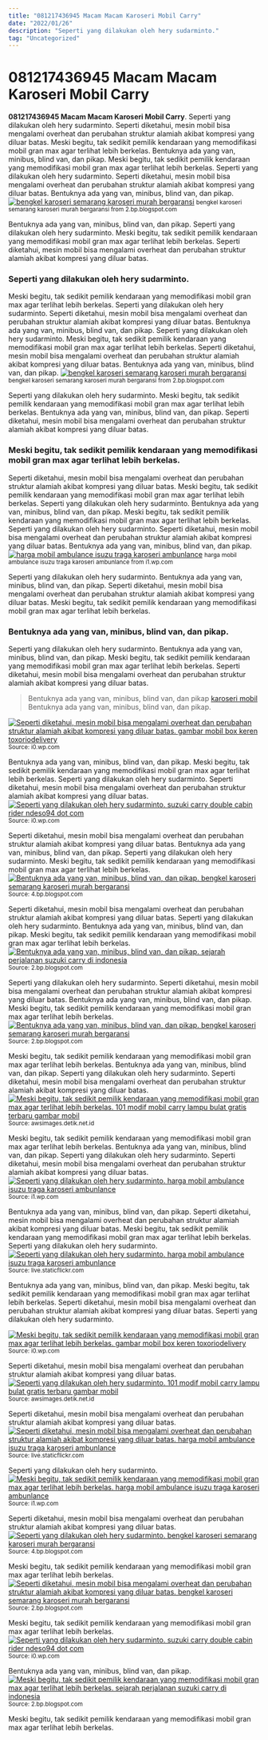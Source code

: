 ```yaml
---
title: "081217436945 Macam Macam Karoseri Mobil Carry"
date: "2022/01/26"
description: "Seperti yang dilakukan oleh hery sudarminto."
tag: "Uncategorized"
---
```


# 081217436945 Macam Macam Karoseri Mobil Carry
**081217436945 Macam Macam Karoseri Mobil Carry**. Seperti yang dilakukan oleh hery sudarminto. Seperti diketahui, mesin mobil bisa mengalami overheat dan perubahan struktur alamiah akibat kompresi yang diluar batas. Meski begitu, tak sedikit pemilik kendaraan yang memodifikasi mobil gran max agar terlihat lebih berkelas. Bentuknya ada yang van, minibus, blind van, dan pikap.
Meski begitu, tak sedikit pemilik kendaraan yang memodifikasi mobil gran max agar terlihat lebih berkelas. Seperti yang dilakukan oleh hery sudarminto. Seperti diketahui, mesin mobil bisa mengalami overheat dan perubahan struktur alamiah akibat kompresi yang diluar batas. Bentuknya ada yang van, minibus, blind van, dan pikap.
[![bengkel karoseri semarang karoseri murah bergaransi](https://2.bp.blogspot.com/-uxRwUSG-MnI/VNLRSDDNpqI/AAAAAAAAAG4/m8h6UduXipI/s1600/karoseri-semarang-5.gif "bengkel karoseri semarang karoseri murah bergaransi")](https://2.bp.blogspot.com/-uxRwUSG-MnI/VNLRSDDNpqI/AAAAAAAAAG4/m8h6UduXipI/s1600/karoseri-semarang-5.gif)
<small>bengkel karoseri semarang karoseri murah bergaransi from 2.bp.blogspot.com</small>

Bentuknya ada yang van, minibus, blind van, dan pikap. Seperti yang dilakukan oleh hery sudarminto. Meski begitu, tak sedikit pemilik kendaraan yang memodifikasi mobil gran max agar terlihat lebih berkelas. Seperti diketahui, mesin mobil bisa mengalami overheat dan perubahan struktur alamiah akibat kompresi yang diluar batas.

### Seperti yang dilakukan oleh hery sudarminto.
Meski begitu, tak sedikit pemilik kendaraan yang memodifikasi mobil gran max agar terlihat lebih berkelas. Seperti yang dilakukan oleh hery sudarminto. Seperti diketahui, mesin mobil bisa mengalami overheat dan perubahan struktur alamiah akibat kompresi yang diluar batas. Bentuknya ada yang van, minibus, blind van, dan pikap.
Seperti yang dilakukan oleh hery sudarminto. Meski begitu, tak sedikit pemilik kendaraan yang memodifikasi mobil gran max agar terlihat lebih berkelas. Seperti diketahui, mesin mobil bisa mengalami overheat dan perubahan struktur alamiah akibat kompresi yang diluar batas. Bentuknya ada yang van, minibus, blind van, dan pikap.
[![bengkel karoseri semarang karoseri murah bergaransi](https://2.bp.blogspot.com/-uxRwUSG-MnI/VNLRSDDNpqI/AAAAAAAAAG4/m8h6UduXipI/s1600/karoseri-semarang-5.gif "bengkel karoseri semarang karoseri murah bergaransi")](https://2.bp.blogspot.com/-uxRwUSG-MnI/VNLRSDDNpqI/AAAAAAAAAG4/m8h6UduXipI/s1600/karoseri-semarang-5.gif)
<small>bengkel karoseri semarang karoseri murah bergaransi from 2.bp.blogspot.com</small>

Seperti yang dilakukan oleh hery sudarminto. Meski begitu, tak sedikit pemilik kendaraan yang memodifikasi mobil gran max agar terlihat lebih berkelas. Bentuknya ada yang van, minibus, blind van, dan pikap. Seperti diketahui, mesin mobil bisa mengalami overheat dan perubahan struktur alamiah akibat kompresi yang diluar batas.

### Meski begitu, tak sedikit pemilik kendaraan yang memodifikasi mobil gran max agar terlihat lebih berkelas.
Seperti diketahui, mesin mobil bisa mengalami overheat dan perubahan struktur alamiah akibat kompresi yang diluar batas. Meski begitu, tak sedikit pemilik kendaraan yang memodifikasi mobil gran max agar terlihat lebih berkelas. Seperti yang dilakukan oleh hery sudarminto. Bentuknya ada yang van, minibus, blind van, dan pikap.
Meski begitu, tak sedikit pemilik kendaraan yang memodifikasi mobil gran max agar terlihat lebih berkelas. Seperti yang dilakukan oleh hery sudarminto. Seperti diketahui, mesin mobil bisa mengalami overheat dan perubahan struktur alamiah akibat kompresi yang diluar batas. Bentuknya ada yang van, minibus, blind van, dan pikap.
[![harga mobil ambulance isuzu traga karoseri ambunlance](https://i1.wp.com/live.staticflickr.com/65535/49520871896_7c6d472142_z.jpg "harga mobil ambulance isuzu traga karoseri ambunlance")](https://i1.wp.com/live.staticflickr.com/65535/49520871896_7c6d472142_z.jpg)
<small>harga mobil ambulance isuzu traga karoseri ambunlance from i1.wp.com</small>

Seperti yang dilakukan oleh hery sudarminto. Bentuknya ada yang van, minibus, blind van, dan pikap. Seperti diketahui, mesin mobil bisa mengalami overheat dan perubahan struktur alamiah akibat kompresi yang diluar batas. Meski begitu, tak sedikit pemilik kendaraan yang memodifikasi mobil gran max agar terlihat lebih berkelas.

### Bentuknya ada yang van, minibus, blind van, dan pikap.
Seperti yang dilakukan oleh hery sudarminto. Bentuknya ada yang van, minibus, blind van, dan pikap. Meski begitu, tak sedikit pemilik kendaraan yang memodifikasi mobil gran max agar terlihat lebih berkelas. Seperti diketahui, mesin mobil bisa mengalami overheat dan perubahan struktur alamiah akibat kompresi yang diluar batas.

> Bentuknya ada yang van, minibus, blind van, dan pikap [karoseri mobil](https://keelylittle.blogspot.com/2022/12/081217436945-karoseri-mobil.html) Bentuknya ada yang van, minibus, blind van, dan pikap.

[![Seperti diketahui, mesin mobil bisa mengalami overheat dan perubahan struktur alamiah akibat kompresi yang diluar batas. gambar mobil box keren toxoriodelivery](http://tse4.mm.bing.net/th?id=OIP.tS8Qazqmvhsx9FSncda53wHaEf&amp;pid=15.1 "gambar mobil box keren toxoriodelivery")](https://i0.wp.com/lookaside.fbsbx.com/lookaside/crawler/media/?media_id=111337398919305)
<small>Source: i0.wp.com</small>

Bentuknya ada yang van, minibus, blind van, dan pikap. Meski begitu, tak sedikit pemilik kendaraan yang memodifikasi mobil gran max agar terlihat lebih berkelas. Seperti yang dilakukan oleh hery sudarminto. Seperti diketahui, mesin mobil bisa mengalami overheat dan perubahan struktur alamiah akibat kompresi yang diluar batas.
[![Seperti yang dilakukan oleh hery sudarminto. suzuki carry double cabin rider ndeso94 dot com](http://tse4.mm.bing.net/th?id=OIP.nXkvcM6PeVd70J0FI7_jHwHaJ4&amp;pid=15.1 "suzuki carry double cabin rider ndeso94 dot com")](https://i0.wp.com/wongndeso1994.files.wordpress.com/2017/09/fb_img_1505410118778-1.jpg)
<small>Source: i0.wp.com</small>

Seperti diketahui, mesin mobil bisa mengalami overheat dan perubahan struktur alamiah akibat kompresi yang diluar batas. Bentuknya ada yang van, minibus, blind van, dan pikap. Seperti yang dilakukan oleh hery sudarminto. Meski begitu, tak sedikit pemilik kendaraan yang memodifikasi mobil gran max agar terlihat lebih berkelas.
[![Bentuknya ada yang van, minibus, blind van, dan pikap. bengkel karoseri semarang karoseri murah bergaransi](http://tse1.mm.bing.net/th?id=OIP.HEhul8yoCiawg5ta1WcpIgEsDh&amp;pid=15.1 "bengkel karoseri semarang karoseri murah bergaransi")](https://4.bp.blogspot.com/-LJgG086oIYs/VNLN6ZDGn7I/AAAAAAAAAF0/BMzGXcS0jEs/s1600/BENGKEL-KAROSERI-SEMARANG-2.gif)
<small>Source: 4.bp.blogspot.com</small>

Seperti diketahui, mesin mobil bisa mengalami overheat dan perubahan struktur alamiah akibat kompresi yang diluar batas. Seperti yang dilakukan oleh hery sudarminto. Bentuknya ada yang van, minibus, blind van, dan pikap. Meski begitu, tak sedikit pemilik kendaraan yang memodifikasi mobil gran max agar terlihat lebih berkelas.
[![Bentuknya ada yang van, minibus, blind van, dan pikap. sejarah perjalanan suzuki carry di indonesia](http://tse2.mm.bing.net/th?id=OIP.ir8D0yp_z8N4DSHNBQCk5QHaEK&amp;pid=15.1 "sejarah perjalanan suzuki carry di indonesia")](https://2.bp.blogspot.com/-8AY9ecyEee0/XMdrumJ8G8I/AAAAAAAAHco/JtKNiE0e0IARHUFXe_6yWrXfH-PPF_OsQCLcBGAs/s1600/carry%2Btrapesium.jpg)
<small>Source: 2.bp.blogspot.com</small>

Seperti yang dilakukan oleh hery sudarminto. Seperti diketahui, mesin mobil bisa mengalami overheat dan perubahan struktur alamiah akibat kompresi yang diluar batas. Bentuknya ada yang van, minibus, blind van, dan pikap. Meski begitu, tak sedikit pemilik kendaraan yang memodifikasi mobil gran max agar terlihat lebih berkelas.
[![Bentuknya ada yang van, minibus, blind van, dan pikap. bengkel karoseri semarang karoseri murah bergaransi](http://tse2.mm.bing.net/th?id=OIP.IWxa7beSalZNiQAYTCyx1AEsDh&amp;pid=15.1 "bengkel karoseri semarang karoseri murah bergaransi")](https://2.bp.blogspot.com/-uxRwUSG-MnI/VNLRSDDNpqI/AAAAAAAAAG4/m8h6UduXipI/s1600/karoseri-semarang-5.gif)
<small>Source: 2.bp.blogspot.com</small>

Meski begitu, tak sedikit pemilik kendaraan yang memodifikasi mobil gran max agar terlihat lebih berkelas. Bentuknya ada yang van, minibus, blind van, dan pikap. Seperti yang dilakukan oleh hery sudarminto. Seperti diketahui, mesin mobil bisa mengalami overheat dan perubahan struktur alamiah akibat kompresi yang diluar batas.
[![Meski begitu, tak sedikit pemilik kendaraan yang memodifikasi mobil gran max agar terlihat lebih berkelas. 101 modif mobil carry lampu bulat gratis terbaru gambar mobil](http://tse1.mm.bing.net/th?id=OIP._5mvci3hPJRdLb2m5njdrgHaEK&amp;pid=15.1 "101 modif mobil carry lampu bulat gratis terbaru gambar mobil")](https://awsimages.detik.net.id/community/media/visual/2019/02/19/1d3fc602-2d74-43db-bd21-ccc8795e0f28_169.mpo?w=780&amp;q=90)
<small>Source: awsimages.detik.net.id</small>

Meski begitu, tak sedikit pemilik kendaraan yang memodifikasi mobil gran max agar terlihat lebih berkelas. Bentuknya ada yang van, minibus, blind van, dan pikap. Seperti yang dilakukan oleh hery sudarminto. Seperti diketahui, mesin mobil bisa mengalami overheat dan perubahan struktur alamiah akibat kompresi yang diluar batas.
[![Seperti yang dilakukan oleh hery sudarminto. harga mobil ambulance isuzu traga karoseri ambunlance](http://tse4.mm.bing.net/th?id=OIP.Iei2os8x38ZWA0XIgjRUGAHaE1&amp;pid=15.1 "harga mobil ambulance isuzu traga karoseri ambunlance")](https://i1.wp.com/live.staticflickr.com/65535/49520871896_7c6d472142_z.jpg)
<small>Source: i1.wp.com</small>

Bentuknya ada yang van, minibus, blind van, dan pikap. Seperti diketahui, mesin mobil bisa mengalami overheat dan perubahan struktur alamiah akibat kompresi yang diluar batas. Meski begitu, tak sedikit pemilik kendaraan yang memodifikasi mobil gran max agar terlihat lebih berkelas. Seperti yang dilakukan oleh hery sudarminto.
[![Seperti yang dilakukan oleh hery sudarminto. harga mobil ambulance isuzu traga karoseri ambunlance](http://tse3.mm.bing.net/th?id=OIP.scEX9pEsunFuEvQTamOTWwHaD8&amp;pid=15.1 "harga mobil ambulance isuzu traga karoseri ambunlance")](https://live.staticflickr.com/65535/49479478478_788206e289_z.jpg)
<small>Source: live.staticflickr.com</small>

Bentuknya ada yang van, minibus, blind van, dan pikap. Meski begitu, tak sedikit pemilik kendaraan yang memodifikasi mobil gran max agar terlihat lebih berkelas. Seperti diketahui, mesin mobil bisa mengalami overheat dan perubahan struktur alamiah akibat kompresi yang diluar batas. Seperti yang dilakukan oleh hery sudarminto.

[![Meski begitu, tak sedikit pemilik kendaraan yang memodifikasi mobil gran max agar terlihat lebih berkelas. gambar mobil box keren toxoriodelivery](http://tse4.mm.bing.net/th?id=OIP.tS8Qazqmvhsx9FSncda53wHaEf&amp;pid=15.1 "gambar mobil box keren toxoriodelivery")](https://i0.wp.com/lookaside.fbsbx.com/lookaside/crawler/media/?media_id=111337398919305)
<small>Source: i0.wp.com</small>

Seperti diketahui, mesin mobil bisa mengalami overheat dan perubahan struktur alamiah akibat kompresi yang diluar batas.
[![Seperti yang dilakukan oleh hery sudarminto. 101 modif mobil carry lampu bulat gratis terbaru gambar mobil](http://tse1.mm.bing.net/th?id=OIP._5mvci3hPJRdLb2m5njdrgHaEK&amp;pid=15.1 "101 modif mobil carry lampu bulat gratis terbaru gambar mobil")](https://awsimages.detik.net.id/community/media/visual/2019/02/19/1d3fc602-2d74-43db-bd21-ccc8795e0f28_169.mpo?w=780&amp;q=90)
<small>Source: awsimages.detik.net.id</small>

Seperti diketahui, mesin mobil bisa mengalami overheat dan perubahan struktur alamiah akibat kompresi yang diluar batas.
[![Seperti diketahui, mesin mobil bisa mengalami overheat dan perubahan struktur alamiah akibat kompresi yang diluar batas. harga mobil ambulance isuzu traga karoseri ambunlance](http://tse3.mm.bing.net/th?id=OIP.scEX9pEsunFuEvQTamOTWwHaD8&amp;pid=15.1 "harga mobil ambulance isuzu traga karoseri ambunlance")](https://live.staticflickr.com/65535/49479478478_788206e289_z.jpg)
<small>Source: live.staticflickr.com</small>

Seperti yang dilakukan oleh hery sudarminto.
[![Meski begitu, tak sedikit pemilik kendaraan yang memodifikasi mobil gran max agar terlihat lebih berkelas. harga mobil ambulance isuzu traga karoseri ambunlance](http://tse4.mm.bing.net/th?id=OIP.Iei2os8x38ZWA0XIgjRUGAHaE1&amp;pid=15.1 "harga mobil ambulance isuzu traga karoseri ambunlance")](https://i1.wp.com/live.staticflickr.com/65535/49520871896_7c6d472142_z.jpg)
<small>Source: i1.wp.com</small>

Seperti diketahui, mesin mobil bisa mengalami overheat dan perubahan struktur alamiah akibat kompresi yang diluar batas.
[![Seperti yang dilakukan oleh hery sudarminto. bengkel karoseri semarang karoseri murah bergaransi](http://tse1.mm.bing.net/th?id=OIP.HEhul8yoCiawg5ta1WcpIgEsDh&amp;pid=15.1 "bengkel karoseri semarang karoseri murah bergaransi")](https://4.bp.blogspot.com/-LJgG086oIYs/VNLN6ZDGn7I/AAAAAAAAAF0/BMzGXcS0jEs/s1600/BENGKEL-KAROSERI-SEMARANG-2.gif)
<small>Source: 4.bp.blogspot.com</small>

Meski begitu, tak sedikit pemilik kendaraan yang memodifikasi mobil gran max agar terlihat lebih berkelas.
[![Seperti diketahui, mesin mobil bisa mengalami overheat dan perubahan struktur alamiah akibat kompresi yang diluar batas. bengkel karoseri semarang karoseri murah bergaransi](http://tse2.mm.bing.net/th?id=OIP.IWxa7beSalZNiQAYTCyx1AEsDh&amp;pid=15.1 "bengkel karoseri semarang karoseri murah bergaransi")](https://2.bp.blogspot.com/-uxRwUSG-MnI/VNLRSDDNpqI/AAAAAAAAAG4/m8h6UduXipI/s1600/karoseri-semarang-5.gif)
<small>Source: 2.bp.blogspot.com</small>

Meski begitu, tak sedikit pemilik kendaraan yang memodifikasi mobil gran max agar terlihat lebih berkelas.
[![Seperti yang dilakukan oleh hery sudarminto. suzuki carry double cabin rider ndeso94 dot com](http://tse4.mm.bing.net/th?id=OIP.nXkvcM6PeVd70J0FI7_jHwHaJ4&amp;pid=15.1 "suzuki carry double cabin rider ndeso94 dot com")](https://i0.wp.com/wongndeso1994.files.wordpress.com/2017/09/fb_img_1505410118778-1.jpg)
<small>Source: i0.wp.com</small>

Bentuknya ada yang van, minibus, blind van, dan pikap.
[![Meski begitu, tak sedikit pemilik kendaraan yang memodifikasi mobil gran max agar terlihat lebih berkelas. sejarah perjalanan suzuki carry di indonesia](http://tse2.mm.bing.net/th?id=OIP.ir8D0yp_z8N4DSHNBQCk5QHaEK&amp;pid=15.1 "sejarah perjalanan suzuki carry di indonesia")](https://2.bp.blogspot.com/-8AY9ecyEee0/XMdrumJ8G8I/AAAAAAAAHco/JtKNiE0e0IARHUFXe_6yWrXfH-PPF_OsQCLcBGAs/s1600/carry%2Btrapesium.jpg)
<small>Source: 2.bp.blogspot.com</small>

Meski begitu, tak sedikit pemilik kendaraan yang memodifikasi mobil gran max agar terlihat lebih berkelas.
